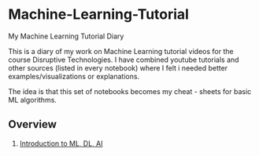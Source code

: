 # Machine-Learning-Tutorial
My Machine Learning Tutorial Diary

This is a diary of my work on Machine Learning tutorial videos for the course Disruptive Technologies.
I have combined youtube tutorials and other sources (listed in every notebook) where I felt i needed better examples/visualizations or explanations.

The idea is that this set of notebooks becomes my cheat - sheets for basic ML algorithms.

## Overview

1. [Introduction to ML, DL, AI](https://github.com/Cosolo/Machine-Learning-Tutorial/blob/master/Machine%20Learning%2C%20Deep%20Learning%2C%20AI%20-%20INFO.ipynb)
